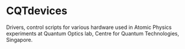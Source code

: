 # CQTdevices
Drivers, control scripts for various hardware used in Atomic Physics experiments at Quantum Optics lab, Centre for Quantum Technologies, Singapore.
